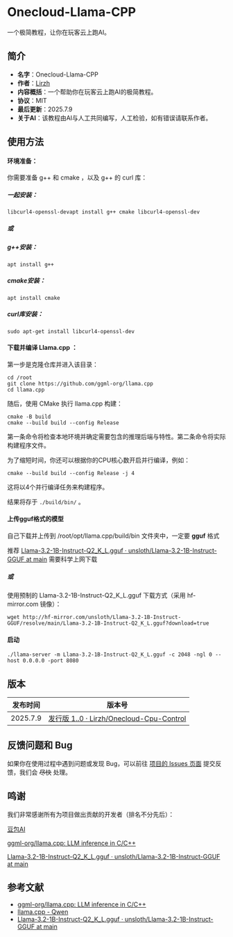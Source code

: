 # Onecloud-Llama-CPP
一个极简教程，让你在玩客云上跑AI。

## 简介

- **名字**：Onecloud-Llama-CPP
- **作者**：[Lirzh](https://github.com/lirzh)
- **内容概括**：一个帮助你在玩客云上跑AI的极简教程。
- **协议**：MIT
- **最后更新**：2025.7.9
- **关于AI**：该教程由AI与人工共同编写，人工检验，如有错误请联系作者。

## 使用方法

#### 环境准备：

你需要准备 g++ 和 cmake ，以及 g++ 的 curl 库：

##### 一起安装：

```
libcurl4-openssl-devapt install g++ cmake libcurl4-openssl-dev
```

##### 或

##### g++安装：

```
apt install g++
```

##### cmake安装：

```
apt install cmake
```

##### curl库安装：

```
sudo apt-get install libcurl4-openssl-dev
```

#### 下载并编译 Llama.cpp ：

第一步是克隆仓库并进入该目录：

```
cd /root
git clone https://github.com/ggml-org/llama.cpp
cd llama.cpp
```

随后，使用 CMake 执行 llama.cpp 构建：

```
cmake -B build
cmake --build build --config Release
```

第一条命令将检查本地环境并确定需要包含的推理后端与特性。第二条命令将实际构建程序文件。

为了缩短时间，你还可以根据你的CPU核心数开启并行编译，例如：

```
cmake --build build --config Release -j 4
```

这将以4个并行编译任务来构建程序。

结果将存于 `./build/bin/` 。

#### 上传gguf格式的模型

自己下载并上传到 /root/opt/llama.cpp/build/bin 文件夹中，一定要 **gguf** 格式

推荐 [Llama-3.2-1B-Instruct-Q2_K_L.gguf · unsloth/Llama-3.2-1B-Instruct-GGUF at main](https://huggingface.co/unsloth/Llama-3.2-1B-Instruct-GGUF/blob/main/Llama-3.2-1B-Instruct-Q2_K_L.gguf) 需要科学上网下载

##### 或

使用预制的 Llama-3.2-1B-Instruct-Q2_K_L.gguf 下载方式（采用 hf-mirror.com 镜像）：

```
wget http://hf-mirror.com/unsloth/Llama-3.2-1B-Instruct-GGUF/resolve/main/Llama-3.2-1B-Instruct-Q2_K_L.gguf?download=true
```

#### 启动

```
./llama-server -m Llama-3.2-1B-Instruct-Q2_K_L.gguf -c 2048 -ngl 0 --host 0.0.0.0 -port 8080
```

## 版本

| 发布时间 | 版本号                                                       |
| -------- | ------------------------------------------------------------ |
| 2025.7.9 | [发行版 1..0 · Lirzh/Onecloud-Cpu-Control](https://github.com/Lirzh/Onecloud-Cpu-Control/releases/tag/1.1.0) |



## 反馈问题和 Bug

如果你在使用过程中遇到问题或发现 Bug，可以前往 [项目的 Issues 页面](https://github.com/lirzh/Onecloud-Llama-CPP/issues) 提交反馈，我们会 ~~尽快~~ 处理。

## 鸣谢

我们非常感谢所有为项目做出贡献的开发者（排名不分先后）：

[豆包AI](https://doubao.com)

[ggml-org/llama.cpp: LLM inference in C/C++](https://github.com/ggml-org/llama.cpp)

[Llama-3.2-1B-Instruct-Q2_K_L.gguf · unsloth/Llama-3.2-1B-Instruct-GGUF at main](https://huggingface.co/unsloth/Llama-3.2-1B-Instruct-GGUF/blob/main/Llama-3.2-1B-Instruct-Q2_K_L.gguf)

## 参考文献

- [ggml-org/llama.cpp: LLM inference in C/C++](https://github.com/ggml-org/llama.cpp)
- [llama.cpp - Qwen](https://qwen.readthedocs.io/zh-cn/latest/run_locally/llama.cpp.html)
- [Llama-3.2-1B-Instruct-Q2_K_L.gguf · unsloth/Llama-3.2-1B-Instruct-GGUF at main](https://huggingface.co/unsloth/Llama-3.2-1B-Instruct-GGUF/blob/main/Llama-3.2-1B-Instruct-Q2_K_L.gguf)

